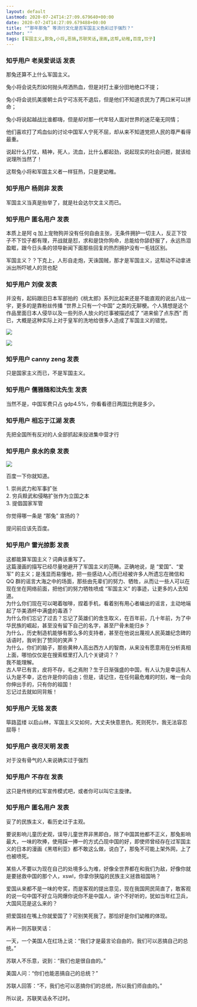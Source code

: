```yaml
---
layout: default
Lastmod: 2020-07-24T14:27:09.679640+00:00
date: 2020-07-24T14:27:09.679488+00:00
title: "“那年那兔” 等流行文化是否军国主义色彩过于强烈？"
author: ""
tags: [军国主义,那兔,小将,恶搞,苏联笑话,漫画,这帮,幼稚,百度,饺子]
---
```



    
### 知乎用户 老吴爱说话 发表
    
那兔还算不上什么军国主义。

兔小将会说先烈如何抛头颅洒热血，但是对打土豪分田地绝口不提；

兔小将会说抗美援朝士兵宁可冻死不退后，但是他们不知道农民为了两口米可以拼命；

兔小将说起越战比谁都嗨，但是却对那一代年轻人面对世界的迷茫毫无同情；

他们喜欢打了鸡血似的讨论中国军人宁死不屈，却从来不知道党把人民的尊严看得最重。

说起什么打仗，精神，死人，流血，比什么都起劲，说起现实的社会问题，就该给说理所当然了！

这帮兔小将和军国主义者一样狂热，只是更幼稚。
    
    
    
    
### 知乎用户 杨则非 发表
    
军国主义当真是抬举了，就是社会达尔文主义而已。
    
    
    
    
### 知乎用户 匿名用户 发表
    
本质上是阿 q 加上宠物狗并没有任何自由主张，无条件拥护一切主人，反正下饺子不下饺子都有理，开战就是怼，求和是饶你狗命，总能给你舔舒服了，永远热泪盈眶，跟今日头条的领导新闻下面那些回复的热烈拥护没有一毛钱区别。

军国主义？？下克上，人形自走炮，天诛国贼，那才是军国主义，这帮动不动拿进派出所吓唬人的货也配
    
    
    
    
### 知乎用户 刘俊 发表
    
并没有，起码跟旧日本军部拍的《桃太郎》系列比起来还是不能直观的说出八纮一宇，更多的是靠粉丝传播 “世界上只有一个中国” 之类的无聊梗。个人猜想是这个作品里面日本人侵华以及一些列杀人放火的烂事被描述成了 “进来偷了点东西” 而已，大概是这种实际上对于皇军的洗地给很多人造成了军国主义的错觉。

![](https://images.weserv.nl/?url=https%3A//pic1.zhimg.com/c2562e938348484c1308c62f321b2d5c_r.jpg%3Fsource%3D1940ef5c)

  

![](https://images.weserv.nl/?url=https%3A//pic3.zhimg.com/83bac1206a3158766e53f2160dfc28bf_r.jpg%3Fsource%3D1940ef5c)
    
    
    
    
### 知乎用户 canny zeng 发表
    
只是国家主义而已，不是军国主义。
    
    
    
    
### 知乎用户 儒雅随和沈先生 发表
    
当然不是，中国军费只占 gdp4.5%，你看看德日两国比例是多少。
    
    
    
    
### 知乎用户 相忘于江湖 发表
    
先把全国所有反对的人全部抓起来投进集中营才行
    
    
    
    
### 知乎用户 泉水的泉 发表
    
![](https://images.weserv.nl/?url=https%3A//pic2.zhimg.com/ceac8815e8dcf06b7b6027c42e7fd07f_r.jpg%3Fsource%3D1940ef5c)

百度一下你就知道。

1\. 崇尚武力和军事扩张  
2\. 穷兵黩武和侵略扩张作为立国之本  
3\. 提倡国家军管

你觉得哪一条是 “那兔” 宣扬的？

提问前应该先百度。
    
    
    
    
### 知乎用户 雷光掠影 发表
    
这都能算军国主义？词典该重写了。  
这篇漫画的描写已经尽量地避开了军国主义的范畴。正确地说，是 “爱国”、“爱军” 的主义；是浅显而易懂地，把一些感动人心而已经被许多人所遗忘在微信和 QQ 群的谣言大海之中的场面，那些由先辈们的努力、牺牲，从而让一些人可以在现在坐在网络前面，把他们的努力牺牲喷成 “军国主义” 的事迹，让更多的人去知道。  
为什么你们现在可以喝着咖啡，捏着手机，看着别有用心者编出的谣言，主动地端起了华美酒杯中满盛的毒酒？  
为什么你们忘记了过去？忘记了英雄们的舍生取义，在百年前，几十年前，为了中华民族的崛起，甚至没有留下自己的名字，甚至尸骨未能归乡？  
为什么，历史制造机能够有那么多的支持者，甚至在他说出蔑视人民英雄纪念碑的话语时，我听到了赞同的笑声？  
为什么，你们的脑子，那些黄种人高出西方人的智商，从来没有愿意用在分析真相上面，哪怕仅仅是在搜索框里打入几个关键词？？  
我不能理解。  
古人早已有言，皮将不存，毛之焉附？生于日渐强盛的中国，有人认为是幸运有人认为是不幸，这也许是你的自由；但是，请记住，在任何最危难的时刻，唯一会向你伸出手的，只有你的祖国！  
忘记过去就如同背叛！
    
    
    
    
### 知乎用户 无铭 发表
    
筚路蓝缕 以启山林，军国主义又如何，大丈夫快意恩仇，死则死尔，我无法容忍屈辱！
    
    
    
    
### 知乎用户 夜尽天明 发表
    
对于没有骨气的人来说确实过于强烈
    
    
    
    
### 知乎用户 不存在 发表
    
这只是传统的红军宣传模式吧，或者你可以叫它主旋律。
    
    
    
    
### 知乎用户 匿名用户 发表
    
妥了的民族主义，看历史过于主观。

要说影响儿童历史观，误导儿童世界非黑即白，除了中国其他都不正义，那兔影响最大，一味的吹捧，使用踩一捧一的方式凸现中国的好，即使师曾经存在过军国主义的日本的漫画《黑塔利亚》都不敢这么做，说白了，那兔不可能上架外网，上了也被喷死。

某些人不要以为现在自己的处境多么为难，好像全世界都在和我们为敌，好像你就是要拯救中国的那个人，xswl，你拿你狭隘的民族主义拯救祖国呐？

爱国从来都不是一味的夸奖，而是客观的提出意见，现在我国网民简直了，敢客观的说一句中国不好立马网爆你说你不是中国人，讲个不好听的，犹如当年红卫兵，大国风范是这么来的？

把爱国挂在嘴上你就爱国了？可别笑死我了。那恰好是你们幼稚的体现。

再补一则苏联笑话：

一天，一个美国人在红场上说：“我们才是最言论自由的，我们可以恶搞自己的总统。”

苏联人不乐意，说到：“我们也是很自由的。”

美国人问：“你们也能恶搞自己的总统？”

苏联人回答：“不，我们也可以恶搞你们的总统，所以我们师自由的。”

所以说，苏联笑话永不过时。
    
    
    

